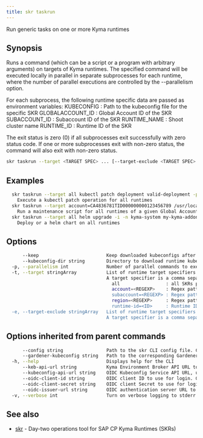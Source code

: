 ```yaml
---
title: skr taskrun
---
```

Run generic tasks on one or more Kyma runtimes

## Synopsis

Runs a command (which can be a script or a program with arbitrary arguments) on targets of Kyma runtimes.
The specified command will be executed locally in parallel in separate subprocesses for each runtime, where the number of parallel executions are controlled by the --parallelism option.

For each subprocess, the following runtime specific data are passed as environment variables:
  KUBECONFIG       : Path to the kubeconfig file for the specific SKR
  GLOBALACCOUNT_ID : Global Account ID of the SKR
  SUBACCOUNT_ID    : Subaccount ID of the SKR
  RUNTIME_NAME     : Shoot cluster name
  RUNTIME_ID       : Runtime ID of the SKR

The exit status is zero (0) if all subprocesses exit successfully with zero status code. If one or more subprocesses exit with non-zero status, the command will also exit with non-zero status.

```bash
skr taskrun --target <TARGET SPEC> ... [--target-exclude <TARGET SPEC> ...] COMMAND [ARGS ...] [flags]
```

## Examples

```bash
  skr taskrun --target all kubectl patch deployment valid-deployment -p '{"spec":{"template":{"spec":{"containers":[{"name":"kubernetes-serve-hostname","image":"new image"}]}}}}'
    Execute a kubectl patch operation for all runtimes
  skr taskrun --target account=CA4836781TID000000000123456789 /usr/local/bin/awesome-script.sh
    Run a maintenance script for all runtimes of a given Global Account
  skr taskrun --target all helm upgrade -i -n kyma-system my-kyma-addon --values overrides.yaml
    Deploy or a helm chart on all runtimes
```

## Options

```bash
      --keep                         Keep downloaded kubeconfigs after execution for caching purpose
      --kubeconfig-dir string        Directory to download runtime kubeconfigs to. By default it is a random-generated directory in the OS specific default temporary directory (e.g. /tmp in Linux)
  -p, --parallelism int              Number of parallel commands to execute (default 8)
  -t, --target stringArray           List of runtime target specifiers to include (the option can be specified multiple times).
                                     A target specifier is a comma separated list of the following selectors:
                                       all                 : all SKRs provisioned successfully and not deprovisioning
                                       account=<REGEXP>    : Regex pattern to match against the runtime's GlobalAccount field. E.g. CA50125541TID000000000741207136, "CA.*"
                                       subaccount=<REGEXP> : Regex pattern to match against the runtime's SubAccount field. E.g. 0d20e315-d0b4-48a2-9512-49bc8eb03cd1
                                       region=<REGEXP>     : Regex pattern to match against the shoot cluster's Region field (not SCP platform-region). E.g. "europe|eu-"
                                       runtime-id=<ID>     : Runtime ID is used to indicate a specific runtime
  -e, --target-exclude stringArray   List of runtime target specifiers to exclude (the option can be specified multiple times).
                                     A target specifier is a comma separated list of the selectors described under --target option
```

## Options inherited from parent commands

```bash
      --config string                Path to the skr CLI config file. Can also be set via the SKRCONFIG environment variable. Defaults to $HOME/.skr/config.yaml
      --gardener-kubeconfig string   Path to the corresponding Gardener project kubeconfig file which have permissions to list/get shoots. Can also be set via the SKR_GARDENER_KUBECONFIG environment variable
  -h, --help                         Displays help for the CLI
      --keb-api-url string           Kyma Environment Broker API URL to use for all commands. Can also be set via the SKR_KEB_API_URL environment variable
      --kubeconfig-api-url string    OIDC Kubeconfig Service API URL, used by the skr kubeconfig and taskrun commands. Can also be set via the SKR_KUBECONFIG_API_URL environment variable
      --oidc-client-id string        OIDC client ID to use for login. Can also be set via the SKR_OIDC_CLIENT_ID environment variable
      --oidc-client-secret string    OIDC client Secret to use for login. Can also be set via the SKR_OIDC_CLIENT_SECRET environment variable
      --oidc-issuer-url string       OIDC authentication server URL to use for login. Can also be set the SKR_OIDC_ISSUER_URL environment variable
  -v, --verbose int                  Turn on verbose logging to stderr. Valid values: 0 (default) - 3 (maximum verbosity)
```

## See also

* [skr](skr.md)	 - Day-two operations tool for SAP CP Kyma Runtimes (SKRs)

